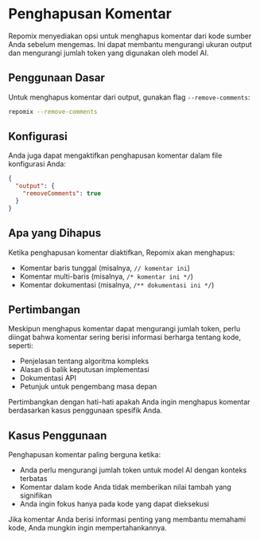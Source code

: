 # Penghapusan Komentar


Repomix menyediakan opsi untuk menghapus komentar dari kode sumber Anda sebelum mengemas. Ini dapat membantu mengurangi ukuran output dan mengurangi jumlah token yang digunakan oleh model AI.

## Penggunaan Dasar

Untuk menghapus komentar dari output, gunakan flag `--remove-comments`:

```bash
repomix --remove-comments
```

## Konfigurasi

Anda juga dapat mengaktifkan penghapusan komentar dalam file konfigurasi Anda:

```json
{
  "output": {
    "removeComments": true
  }
}
```

## Apa yang Dihapus

Ketika penghapusan komentar diaktifkan, Repomix akan menghapus:

- Komentar baris tunggal (misalnya, `// komentar ini`)
- Komentar multi-baris (misalnya, `/* komentar ini */`)
- Komentar dokumentasi (misalnya, `/** dokumentasi ini */`)

## Pertimbangan

Meskipun menghapus komentar dapat mengurangi jumlah token, perlu diingat bahwa komentar sering berisi informasi berharga tentang kode, seperti:

- Penjelasan tentang algoritma kompleks
- Alasan di balik keputusan implementasi
- Dokumentasi API
- Petunjuk untuk pengembang masa depan

Pertimbangkan dengan hati-hati apakah Anda ingin menghapus komentar berdasarkan kasus penggunaan spesifik Anda.

## Kasus Penggunaan

Penghapusan komentar paling berguna ketika:

- Anda perlu mengurangi jumlah token untuk model AI dengan konteks terbatas
- Komentar dalam kode Anda tidak memberikan nilai tambah yang signifikan
- Anda ingin fokus hanya pada kode yang dapat dieksekusi

Jika komentar Anda berisi informasi penting yang membantu memahami kode, Anda mungkin ingin mempertahankannya.
